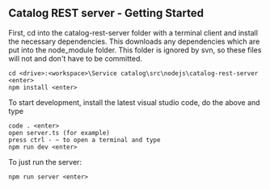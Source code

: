 ## Catalog REST server - Getting Started

First, cd into the catalog-rest-server folder with a terminal client and install the necessary dependencies. This downloads any dependencies which are put into the node_module folder. This folder is ignored by svn, so these files will not and don't have to be committed. 

```
cd <drive>:<workspace>\Service catalog\src\nodejs\catalog-rest-server <enter>
npm install <enter>
```

To start development, install the latest visual studio code, do the above and type

```
code . <enter>
open server.ts (for example)
press ctrl - ~ to open a terminal and type
npm run dev <enter>
```


To just run the server:

```
npm run server <enter>
```

